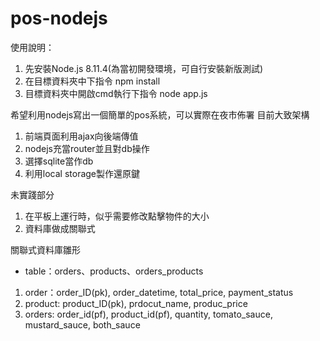 # pos-nodejs
使用說明：
1. 先安裝Node.js 8.11.4(為當初開發環境，可自行安裝新版測試)
2. 在目標資料夾中下指令 npm install
3. 目標資料夾中開啟cmd執行下指令 node app.js

希望利用nodejs寫出一個簡單的pos系統，可以實際在夜市佈署
目前大致架構
1. 前端頁面利用ajax向後端傳值
2. nodejs充當router並且對db操作
3. 選擇sqlite當作db
4. 利用local storage製作還原鍵

未實踐部分
1. 在平板上運行時，似乎需要修改點擊物件的大小
2. 資料庫做成關聯式

關聯式資料庫雛形
- table：orders、products、orders_products
1. order：order_ID(pk), order_datetime, total_price, payment_status
2. product: product_ID(pk), prdocut_name, produc_price
3. orders: order_id(pf), product_id(pf), quantity, tomato_sauce, mustard_sauce, both_sauce

